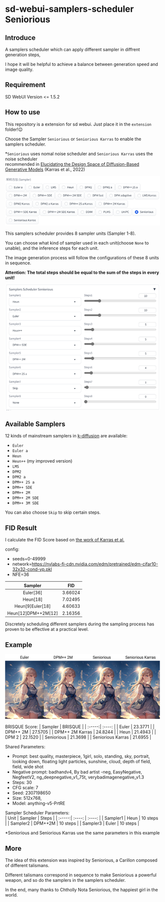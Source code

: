 # sd-webui-samplers-scheduler Seniorious

## Introduce
A samplers scheduler which can apply different sampler in diffrent generation steps,  

I hope it will be helpful to achieve a balance between generation speed and image quality.

## Requirement
SD WebUI Version <= 1.5.2  

## How to use
This repository is a extension for sd webui. Just place it in the `extension` folder!😉  

Choose the Sampler `Seniorious` or `Seniorious Karras` to enable the samplers scheduler.  

*`Seniorious` uses nomal noise scheduler and `Seniorious Karras` uses the noise scheduler  
recommended in [Elucidating the Design Space of Diffusion-Based Generative Models](https://arxiv.org/abs/2206.00364) (Karras et al., 2022)  

![](https://github.com/Carzit/sd-webui-samplers-scheduler/blob/main/images/example0.PNG)


This samplers scheduler provides 8 sampler units (Sampler 1-8). 

You can choose what kind of sampler used in each unit(choose `None` to unable), and the inference steps for each unit.  

The image generation process will follow the configurations of these 8 units in sequence. 

**Attention: The total steps should be equal to the sum of the steps in every unit!**


![](https://github.com/Carzit/sd-webui-samplers-scheduler/blob/main/images/example1.PNG)

## Available Samplers
12 kinds of mainstream samplers in [k-diffusion](https://github.com/crowsonkb/k-diffusion) are available:  

- `Euler`
- `Euler a`
- `Heun`
- `Heun++` (my improved version)
- `LMS`
- `DPM2`
- `DPM2 a`
- `DPM++ 2S a`
- `DPM++ SDE`
- `DPM++ 2M`
- `DPM++ 2M SDE`
- `DPM++ 3M SDE`

You can also choose `Skip` to skip certain steps.

## FID Result
I calculate the FID Score based on [the work of Karras et al.](https://github.com/NVlabs/edm)

config:  
- seeds=0-49999  
- network=https://nvlabs-fi-cdn.nvidia.com/edm/pretrained/edm-cifar10-32x32-cond-vp.pkl  
- NFE=36
  
| Sampler | FID |
| :-----: | :----: |
| Euler[36] | 3.66024 | 
| Heun[18] | 7.02495 |  
| Heun[9]Euler[18] | 4.60633 | 
| Heun[12]DPM++2M[12] | 2.16356 |  

Discretely scheduling different samplers during the sampling process has proven to be effective at a practical level.
  
## Example
![](https://github.com/Carzit/sd-webui-samplers-scheduler/blob/main/images/example2.png)  

BRISQUE Score: 
| Sampler | BRISQUE |
| :-----:| :----: |
| Euler | 23.3771 |
| DPM++ 2M | 27.5705 |
| DPM++ 2M Karras | 24.8244 |
| Heun | 21.4943 |
| DPM 2 | 22.1520 |
| Seniorious | 21.3698 |
| Seniorious Karras | 21.6955 |  

Shared Parameters: 
- Prompt: best quality, masterpiece, 1girl, solo, standing, sky, portrait, looking down, floating light particles, sunshine, cloud, depth of field, field, wide shot
- Negative prompt: badhandv4, By bad artist -neg, EasyNegative, NegfeetV2, ng_deepnegative_v1_75t, verybadimagenegative_v1.3
- Steps: 30
- CFG scale: 7
- Seed: 2307198650
- Size: 512x768,
- Model: anything-v5-PrtRE  

Sampler Scheduler Parameters:  
| Unit | Sampler | Steps |
| :-----:| :----: | :----: |
| Sampler1 | Heun | 10 steps |
| Sampler2 | DPM++2M | 10 steps |
| Sampler3 | Euler | 10 steps |  

*Seniorious and Seniorious Karras use the same parameters in this example

## More
The idea of this extension was inspired by Seniorious, a Carillon composed of different talismans.  

Different talismans correspond in sequence to make Seniorious a powerful weapon, and so do the samplers in the samplers scheduler.  

In the end, many thanks to Chtholly Nota Seniorious, the happiest girl in the world.
